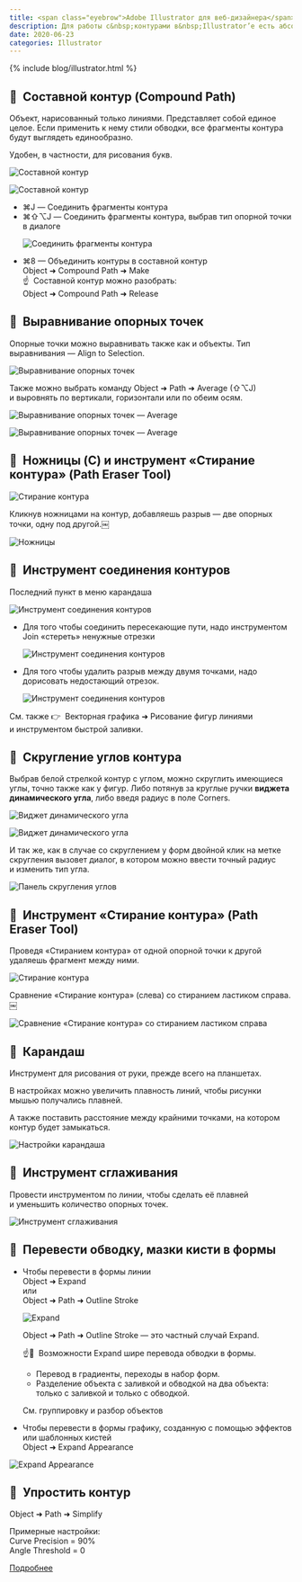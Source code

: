 ```yaml
---
title: <span class="eyebrow">Adobe Illustrator для веб-дизайнера</span> 4)&nbsp;Редактирование контуров
description: Для работы с&nbsp;контурами в&nbsp;Illustrator’е есть абсолютно гениальный виджет динамического угла, а&nbsp;также стандартные ножицы, ластик и&nbsp;т.&nbsp;д.
date: 2020-06-23
categories: Illustrator
---
```


{% include blog/illustrator.html %}

<h2 class="main-subhead is-smaller">🔵&nbsp;&nbsp;Составной контур (Compound Path)</h2>
<p>Объект, нарисованный только линиями. Представляет собой единое целое. Если применить к&nbsp;нему стили обводки, все фрагменты контура будут выглядеть единообразно.</p>
<p>Удобен, в&nbsp;частности, для рисования букв.</p>
<p><img src="{{ site.assets }}/img/blog/2020/06-23/01-path.png" alt="Составной контур"></p>
<p><img src="{{ site.assets }}/img/blog/2020/06-23/02-stroke.png" alt="Составной контур"></p>
<ul>
  <li>⌘J&nbsp;— Соединить фрагменты контура </li>
  <li> ⌘⇧⌥J&nbsp;— Соединить фрагменты контура, выбрав тип опорной точки в&nbsp;диалоге
    <p><img src="{{ site.assets }}/img/blog/2020/06-23/03-join.png" alt="Соединить фрагменты контура"></p>
  </li>
  <li> ⌘8&nbsp;— Объединить контуры в&nbsp;составной контур <br>
    Object ➜ Compound Path ➜ Make <br>
    ☝&nbsp;&nbsp;Составной контур можно разобрать: <br>
    Object ➜ Compound Path ➜ Release </li>
</ul>
<h2 class="main-subhead is-smaller">🔵&nbsp;&nbsp;Выравнивание опорных точек</h2>
<p>Опорные точки можно выравнивать также как и&nbsp;объекты. Тип выравнивания&nbsp;— Align to&nbsp;Selection.</p>
<p><img src="{{ site.assets }}/img/blog/2020/06-23/04-align.png" alt="Выравнивание опорных точек"></p>
<p>Также можно выбрать команду Object ➜ Path ➜ Average (⇧⌥J) и&nbsp;выровнять по&nbsp;вертикали, горизонтали или по&nbsp;обеим осям.</p>
<p><img src="{{ site.assets }}/img/blog/2020/06-23/05-average.png" alt="Выравнивание опорных точек — Average"></p>
<p><img src="{{ site.assets }}/img/blog/2020/06-23/06-average.png" alt="Выравнивание опорных точек — Average"></p>
<h2 class="main-subhead is-smaller">🔵&nbsp;&nbsp;Ножницы (C)&nbsp;и&nbsp;инструмент «Стирание контура» (Path Eraser Tool)</h2>
<p><img src="{{ site.assets }}/img/blog/2020/06-23/07-eraser-tool.png" alt="Стирание контура"></p>
<p>Кликнув ножницами на&nbsp;контур, добавляешь разрыв&nbsp;— две опорных точки, одну под другой.￼</p>
<p><img src="{{ site.assets }}/img/blog/2020/06-23/08-scissors.png" alt="Ножницы"></p>
<h2 class="main-subhead is-smaller">🔵&nbsp;&nbsp;Инструмент соединения контуров</h2>
<p>Последний пункт в&nbsp;меню карандаша</p>
<p><img src="{{ site.assets }}/img/blog/2020/06-23/09-join-tool.png" alt="Инструмент соединения контуров"></p>
<ul>
  <li> Для того чтобы соединить пересекающие пути, надо инструментом Join «стереть» ненужные отрезки
    <p><img src="{{ site.assets }}/img/blog/2020/06-23/10-join-tool.png" alt="Инструмент соединения контуров"></p>
  </li>
  <li> Для того чтобы удалить разрыв между двумя точками, надо дорисовать недостающий отрезок.
    <p><img src="{{ site.assets }}/img/blog/2020/06-23/11-join-tool.png" alt="Инструмент соединения контуров"></p>
  </li>
</ul>
<p>См. также 👉&nbsp;&nbsp;Векторная графика ➜ Рисование фигур линиями и&nbsp;инструментом быстрой заливки.</p>
<h2 class="main-subhead is-smaller">🔵&nbsp;&nbsp;Скругление углов контура</h2>
<p>Выбрав белой стрелкой контур с&nbsp;углом, можно скруглить имеющиеся углы, точно также как у&nbsp;фигур. Либо потянув за&nbsp;круглые ручки <strong>виджета динамического угла</strong>, либо введя радиус в&nbsp;поле Corners.</p>
<p><img src="{{ site.assets }}/img/blog/2020/06-23/12-live-corners-widget.png" alt="Виджет динамического угла"></p>
<p><img src="{{ site.assets }}/img/blog/2020/06-23/13-live-corners-widget.png" alt="Виджет динамического угла"></p>
<p>И&nbsp;так&nbsp;же, как в&nbsp;случае со&nbsp;скруглением у&nbsp;форм двойной клик на&nbsp;метке скругления вызовет диалог, в&nbsp;котором можно ввести точный радиус и&nbsp;изменить тип угла.</p>
<p><img src="{{ site.assets }}/img/blog/2020/06-23/14-corners-palette.png" alt="Панель скругления углов"></p>
<h2 class="main-subhead is-smaller">🔵&nbsp;&nbsp;Инструмент «Стирание контура» (Path Eraser Tool)</h2>
<p>Проведя «Стиранием контура» от&nbsp;одной опорной точки к&nbsp;другой удаляешь фрагмент между ними.</p>
<p><img src="{{ site.assets }}/img/blog/2020/06-23/15-path-eraser-tool.png" alt="Стирание контура"></p>
<p>Сравнение «Стирание контура» (слева) со&nbsp;стиранием ластиком справа.￼</p>
<p><img src="{{ site.assets }}/img/blog/2020/06-23/16-erase-comparison.png" alt="Сравнение «Стирание контура» со стиранием ластиком справа"></p>
<h2 class="main-subhead is-smaller">🔵&nbsp;&nbsp;Карандаш</h2>
<p>Инструмент для рисования от&nbsp;руки, прежде всего на&nbsp;планшетах.</p>
<p>В&nbsp;настройках можно увеличить плавность линий, чтобы рисунки мышью получались плавней.</p>
<p>А&nbsp;также поставить расстояние между крайними точками, на&nbsp;котором контур будет замыкаться.</p>
<p><img src="{{ site.assets }}/img/blog/2020/06-23/17-pencil-tool-options.png" alt="Настройки карандаша"></p>
<h2 class="main-subhead is-smaller">🔵&nbsp;&nbsp;Инструмент сглаживания</h2>
<p>Провести инструментом по&nbsp;линии, чтобы сделать её&nbsp;плавней и&nbsp;уменьшить количество опорных точек.</p>
<p><img src="{{ site.assets }}/img/blog/2020/06-23/18-smooth-tool.png" alt="Инструмент сглаживания"></p>
<h2 class="main-subhead is-smaller">🔵&nbsp;&nbsp;Перевести обводку, мазки кисти в&nbsp;формы </h2>
<ul>
  <li>Чтобы перевести в&nbsp;формы линии<br>
    Object ➜ Expand<br>
    или<br>
    Object ➜ Path ➜ Outline Stroke
    <p><img src="{{ site.assets }}/img/blog/2020/06-23/19-expand.png" alt="Expand"></p>
    <p>Object ➜ Path ➜ Outline Stroke&nbsp;— это частный случай Expand.</p>
    <p>☝️🧐&nbsp;&nbsp;Возможности Expand шире перевода обводки в&nbsp;формы.<br>
    <ul>
      <li>Перевод в&nbsp;градиенты, переходы в&nbsp;набор форм.</li>
      <li>Разделение объекта с&nbsp;заливкой и&nbsp;обводкой на&nbsp;два объекта: только с&nbsp;заливкой и&nbsp;только с&nbsp;обводкой.</li>
    </ul>
    <p>См. группировку и&nbsp;разбор объектов</p>
  </li>
  <li> Чтобы перевести в&nbsp;формы графику, созданную с&nbsp;помощью эффектов или шаблонных кистей<br>
    Object ➜ Expand Appearance </li>
</ul>
<p><img src="{{ site.assets }}/img/blog/2020/06-23/20-expand-appearance.png" alt="Expand Appearance"></p>
<h2 class="main-subhead is-smaller">🔵&nbsp;&nbsp;Упростить контур</h2>
<p>Object ➜ Path ➜ Simplify </p>
<p> Примерные настройки: <br>
  Curve Precision = 90% <br>
  Angle Threshold = 0 </p>
<p><a href="https://helpx.adobe.com/ru/illustrator/using/editing-paths.html" target="_blank" rel="noopener noreferrer">Подробнее</a></p>
